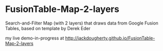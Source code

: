 FusionTable-Map-2-layers
========================

Search-and-Filter Map (with 2 layers) that draws data from Google Fusion Tables, based on template by Derek Eder

my live demo-in-progress at http://jackdougherty.github.io/FusionTable-Map-2-layers
